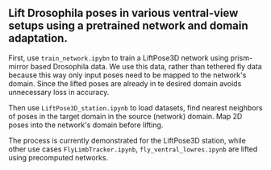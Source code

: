 ## Lift Drosophila poses in various ventral-view setups using a pretrained network and domain adaptation.

First, use ```train_network.ipybn``` to train a LiftPose3D network using prism-mirror based Drosophila data. We use this data, rather than tethered fly data because this way only input poses need to be mapped to the network's domain. Since the lifted poses are already in te desired domain avoids unnecessary loss in accuracy.

Then use ```LiftPose3D_station.ipynb``` to load datasets, find nearest neighbors of poses in the target domain in the source (network) domain. Map 2D poses into the network's domain before lifting. 

The process is currently demonstrated for the LiftPose3D station, while other use cases ```FlyLimbTracker.ipynb```, ```fly_ventral_lowres.ipynb``` are lifted using precomputed networks.
